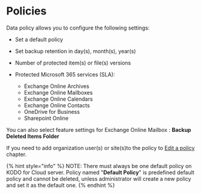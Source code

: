 # Policies

Data policy allows you to configure the following settings:

* Set a default policy
* Set backup retention in day\(s\), month\(s\), year\(s\)
* Number of protected item\(s\) or file\(s\) versions 
* Protected Microsoft 365 services \(SLA\):

  * Exchange Online Archives
  * Exchange Online Mailboxes
  * Exchange Online Calendars
  * Exchange Online Contacts
  * OneDrive for Business
  * Sharepoint Online

You can also select feature settings for Exchange Online Mailbox : **Backup Deleted Items Folder**

If you need to add organization user\(s\) or site\(s\)to the policy to [Edit a policy](edit-a-policy.md) chapter.    

{% hint style="info" %}
NOTE: There must always be one default policy on KODO for Cloud server. Policy named "**Default Policy**" is predefined default policy and cannot be deleted, unless administrator will create a new policy and set it as the default one.
{% endhint %}



